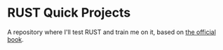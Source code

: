 RUST Quick Projects
===

A repository where I'll test RUST and train me on it, based on [the official book](https://doc.rust-lang.org/book/).

